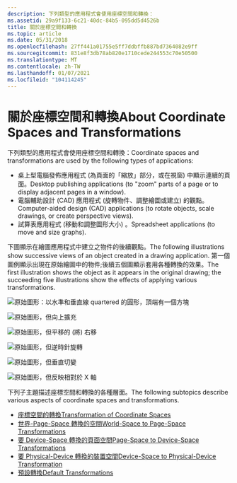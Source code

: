 ```yaml
---
description: 下列類型的應用程式會使用座標空間和轉換：
ms.assetid: 29a9f133-6c21-40dc-84b5-095dd5d4526b
title: 關於座標空間和轉換
ms.topic: article
ms.date: 05/31/2018
ms.openlocfilehash: 27ff441a01755e5ff7ddbffb887bd7364082e9ff
ms.sourcegitcommit: 831e8f3db78ab820e1710cede244553c70e50500
ms.translationtype: MT
ms.contentlocale: zh-TW
ms.lasthandoff: 01/07/2021
ms.locfileid: "104114245"
---
```

# <a name="about-coordinate-spaces-and-transformations"></a><span data-ttu-id="41040-103">關於座標空間和轉換</span><span class="sxs-lookup"><span data-stu-id="41040-103">About Coordinate Spaces and Transformations</span></span>

<span data-ttu-id="41040-104">下列類型的應用程式會使用座標空間和轉換：</span><span class="sxs-lookup"><span data-stu-id="41040-104">Coordinate spaces and transformations are used by the following types of applications:</span></span>

-   <span data-ttu-id="41040-105">桌上型電腦發佈應用程式 (為頁面的「縮放」部分，或在視窗) 中顯示連續的頁面。</span><span class="sxs-lookup"><span data-stu-id="41040-105">Desktop publishing applications (to "zoom" parts of a page or to display adjacent pages in a window).</span></span>
-   <span data-ttu-id="41040-106">電腦輔助設計 (CAD) 應用程式 (旋轉物件、調整繪圖或建立) 的觀點。</span><span class="sxs-lookup"><span data-stu-id="41040-106">Computer-aided design (CAD) applications (to rotate objects, scale drawings, or create perspective views).</span></span>
-   <span data-ttu-id="41040-107">試算表應用程式 (移動和調整圖形大小) 。</span><span class="sxs-lookup"><span data-stu-id="41040-107">Spreadsheet applications (to move and size graphs).</span></span>

<span data-ttu-id="41040-108">下圖顯示在繪圖應用程式中建立之物件的後續觀點。</span><span class="sxs-lookup"><span data-stu-id="41040-108">The following illustrations show successive views of an object created in a drawing application.</span></span> <span data-ttu-id="41040-109">第一個圖例顯示出現在原始繪圖中的物件;後續五個圖顯示套用各種轉換的效果。</span><span class="sxs-lookup"><span data-stu-id="41040-109">The first illustration shows the object as it appears in the original drawing; the succeeding five illustrations show the effects of applying various transformations.</span></span>

![原始圖形：以水準和垂直線 quartered 的圓形，頂端有一個方塊](images/cstrn-01.png)

![原始圖形，但向上擴充](images/cstrn-02.png)

![原始圖形，但平移的 (將) 右移](images/cstrn-03.png)

![原始圖形，但逆時針旋轉](images/cstrn-04.png)

![原始圖形，但垂直切變](images/cstrn-05.png)

![原始圖形，但反映相對於 X 軸](images/cstrn-06.png)

<span data-ttu-id="41040-116">下列子主題描述座標空間和轉換的各種層面。</span><span class="sxs-lookup"><span data-stu-id="41040-116">The following subtopics describe various aspects of coordinate spaces and transformations.</span></span>

-   [<span data-ttu-id="41040-117">座標空間的轉換</span><span class="sxs-lookup"><span data-stu-id="41040-117">Transformation of Coordinate Spaces</span></span>](transformation-of-coordinate-spaces.md)
-   [<span data-ttu-id="41040-118">世界-Page-Space 轉換的空間</span><span class="sxs-lookup"><span data-stu-id="41040-118">World-Space to Page-Space Transformations</span></span>](world-space-to-page-space-transformations.md)
-   [<span data-ttu-id="41040-119">要 Device-Space 轉換的頁面空間</span><span class="sxs-lookup"><span data-stu-id="41040-119">Page-Space to Device-Space Transformations</span></span>](page-space-to-device-space-transformations.md)
-   [<span data-ttu-id="41040-120">要 Physical-Device 轉換的裝置空間</span><span class="sxs-lookup"><span data-stu-id="41040-120">Device-Space to Physical-Device Transformation</span></span>](device-space-to-physical-device-transformation.md)
-   [<span data-ttu-id="41040-121">預設轉換</span><span class="sxs-lookup"><span data-stu-id="41040-121">Default Transformations</span></span>](default-transformations.md)

 

 



